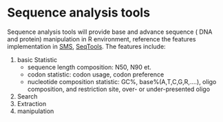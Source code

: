 # Sequence analysis tools

Sequence analysis tools will provide base and advance sequence ( DNA and protein) manipulation in R environment, reference the features implementation in [SMS](http://www.detaibio.com/sms2/group_dna.html), [SeqTools](http://www.biossc.de/seqool/index.html). The features include:

1. basic Statistic 
   - sequence length composition: N50, N90 et.
   - codon statistic: codon usage, codon preference
   - nucleotide composition statistic: GC%, base%(A,T,C,G,R,....), oligo composition, and restriction site, over- or under-presented oligo
2. Search
3. Extraction
4. manipulation



